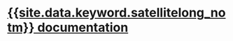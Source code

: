 

# [{{site.data.keyword.satellitelong_notm}} documentation](https://cloud.ibm.com/docs/satellite)




